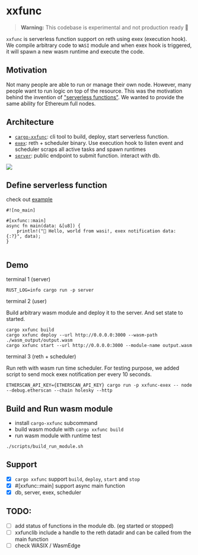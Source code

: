 # xxfunc

> **Warning:** This codebase is experimental and not production ready 🚧

`xxfunc` is serverless function support on reth using exex (execution hook).
We compile arbitrary code to `WASI` module and when exex hook is triggered, it will spawn a new wasm runtime and execute the code.

## Motivation

Not many people are able to run or manage their own node. However, many people want to run logic on top of the resource. This was the motivation behind the invention of ["serverless functions"](https://en.wikipedia.org/wiki/Serverless_computing). We wanted to provide the same ability for Ethereum full nodes.

## Architecture

- [`cargo-xxfunc`](./cargo-xxfunc/): cli tool to build, deploy, start serverless function.
- [`exex`](./exex/): reth + scheduler binary. Use execution hook to listen event and scheduler scraps all active tasks and spawn runtimes
- [`server`](./server/): public endpoint to submit function. interact with db.

![](.github/arch.png)

## Define serverless function

check out [example](./example/)

```
#![no_main]

#[xxfunc::main]
async fn main(data: &[u8]) {
    println!("🦀 Hello, world from wasi!, exex notification data: {:?}", data);
}


```

## Demo

terminal 1 (server)

```
RUST_LOG=info cargo run -p server
```

terminal 2 (user)

Build arbitrary wasm module and deploy it to the server. And set state to started.

```
cargo xxfunc build
cargo xxfunc deploy --url http://0.0.0.0:3000 --wasm-path ./wasm_output/output.wasm
cargo xxfunc start --url http://0.0.0.0:3000 --module-name output.wasm
```

terminal 3 (reth + scheduler)

Run reth with wasm run time scheduler. For testing purpose, we added script to send mock exex notification per every 10 seconds.

```
ETHERSCAN_API_KEY={ETHERSCAN_API_KEY} cargo run -p xxfunc-exex -- node --debug.etherscan --chain holesky --http 
```

## Build and Run wasm module

- install `cargo-xxfunc` subcommand
- build wasm module with `cargo xxfunc build`
- run wasm module with runtime test

```console
./scripts/build_run_module.sh
```

## Support

- [x] `cargo xxfunc` support `build`, `deploy`, `start` and `stop`
- [x] #[xxfunc::main] support async main function
- [x] db, server, exex, scheduler

## TODO:

- [ ] add status of functions in the module db. (eg started or stopped)
- [ ] xxfunclib include a handle to the reth datadir and can be called from the main function
- [ ] check WASIX / WasmEdge
